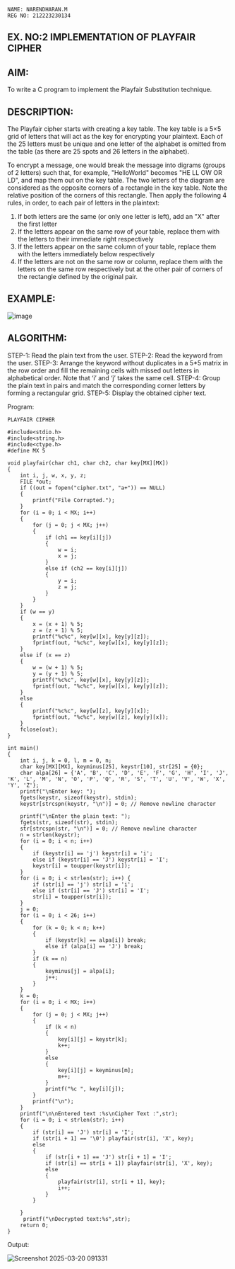 ```
NAME: NARENDHARAN.M
REG NO: 212223230134
```


## EX. NO:2 IMPLEMENTATION OF PLAYFAIR CIPHER

## AIM: 

To write a C program to implement the Playfair Substitution technique.

## DESCRIPTION:

The Playfair cipher starts with creating a key table. The key table is a 5×5 grid of letters that will act as the key for encrypting your plaintext. Each of the 25 letters must be unique and one letter of the alphabet is omitted from the table (as there are 25 spots and 26 letters in the alphabet).

To encrypt a message, one would break the message into digrams (groups of 2 letters) such that, for example, "HelloWorld" becomes "HE LL OW OR LD", and map them out on the key table. The two letters of the diagram are considered as the opposite corners of a rectangle in the key table. Note the relative position of the corners of this rectangle. Then apply the following 4 rules, in order, to each pair of letters in the plaintext:
1.	If both letters are the same (or only one letter is left), add an "X" after the first letter
2.	If the letters appear on the same row of your table, replace them with the letters to their immediate right respectively
3.	If the letters appear on the same column of your table, replace them with the letters immediately below respectively
4.	If the letters are not on the same row or column, replace them with the letters on the same row respectively but at the other pair of corners of the rectangle defined by the original pair.
## EXAMPLE:
![image](https://github.com/Hemamanigandan/EX-NO-2-/assets/149653568/e6858d4f-b122-42ba-acdb-db18ec2e9675)

 

## ALGORITHM:

STEP-1: Read the plain text from the user.
STEP-2: Read the keyword from the user.
STEP-3: Arrange the keyword without duplicates in a 5*5 matrix in the row order and fill the remaining cells with missed out letters in alphabetical order. Note that ‘i’ and ‘j’ takes the same cell.
STEP-4: Group the plain text in pairs and match the corresponding corner letters by forming a rectangular grid.
STEP-5: Display the obtained cipher text.




Program:
```
PLAYFAIR CIPHER

#include<stdio.h>
#include<string.h>
#include<ctype.h>
#define MX 5

void playfair(char ch1, char ch2, char key[MX][MX])
{
    int i, j, w, x, y, z;
    FILE *out;
    if ((out = fopen("cipher.txt", "a+")) == NULL)
    {
        printf("File Corrupted.");
    }
    for (i = 0; i < MX; i++)
    {
        for (j = 0; j < MX; j++)
        {
            if (ch1 == key[i][j])
            {
                w = i;
                x = j;
            }
            else if (ch2 == key[i][j])
            {
                y = i;
                z = j;
            }
        }
    }
    if (w == y)
    {
        x = (x + 1) % 5;
        z = (z + 1) % 5;
        printf("%c%c", key[w][x], key[y][z]);
        fprintf(out, "%c%c", key[w][x], key[y][z]);
    } 
    else if (x == z) 
    {
        w = (w + 1) % 5;
        y = (y + 1) % 5;
        printf("%c%c", key[w][x], key[y][z]);
        fprintf(out, "%c%c", key[w][x], key[y][z]);
    } 
    else 
    {
        printf("%c%c", key[w][z], key[y][x]);
        fprintf(out, "%c%c", key[w][z], key[y][x]);
    }
    fclose(out);
}

int main() 
{
    int i, j, k = 0, l, m = 0, n;
    char key[MX][MX], keyminus[25], keystr[10], str[25] = {0};
    char alpa[26] = {'A', 'B', 'C', 'D', 'E', 'F', 'G', 'H', 'I', 'J', 'K', 'L', 'M', 'N', 'O', 'P', 'Q', 'R', 'S', 'T', 'U', 'V', 'W', 'X', 'Y', 'Z'};
    printf("\nEnter key: ");
    fgets(keystr, sizeof(keystr), stdin);
    keystr[strcspn(keystr, "\n")] = 0; // Remove newline character

    printf("\nEnter the plain text: ");
    fgets(str, sizeof(str), stdin);
    str[strcspn(str, "\n")] = 0; // Remove newline character
    n = strlen(keystr);
    for (i = 0; i < n; i++) 
    {
        if (keystr[i] == 'j') keystr[i] = 'i';
        else if (keystr[i] == 'J') keystr[i] = 'I';
        keystr[i] = toupper(keystr[i]);
    }
    for (i = 0; i < strlen(str); i++) {
        if (str[i] == 'j') str[i] = 'i';
        else if (str[i] == 'J') str[i] = 'I';
        str[i] = toupper(str[i]);
    }
    j = 0;
    for (i = 0; i < 26; i++)
    {
        for (k = 0; k < n; k++)
        {
            if (keystr[k] == alpa[i]) break;
            else if (alpa[i] == 'J') break;
        }
        if (k == n)
        {
            keyminus[j] = alpa[i];
            j++;
        }
    }
    k = 0;
    for (i = 0; i < MX; i++) 
    {
        for (j = 0; j < MX; j++)
        {
            if (k < n)
            {
                key[i][j] = keystr[k];
                k++;
            } 
            else
            {
                key[i][j] = keyminus[m];
                m++;
            }
            printf("%c ", key[i][j]);
        }
        printf("\n");
    }
    printf("\n\nEntered text :%s\nCipher Text :",str);
    for (i = 0; i < strlen(str); i++) 
    {
        if (str[i] == 'J') str[i] = 'I';
        if (str[i + 1] == '\0') playfair(str[i], 'X', key);
        else
        {
            if (str[i + 1] == 'J') str[i + 1] = 'I';
            if (str[i] == str[i + 1]) playfair(str[i], 'X', key);
            else 
            {
                playfair(str[i], str[i + 1], key);
                i++;
            }
        }
  
    }
     printf("\nDecrypted text:%s",str);
    return 0;
}
```

Output:

![Screenshot 2025-03-20 091331](https://github.com/user-attachments/assets/876d047f-7b6b-4019-b28e-bbfcf6e34ffe)
